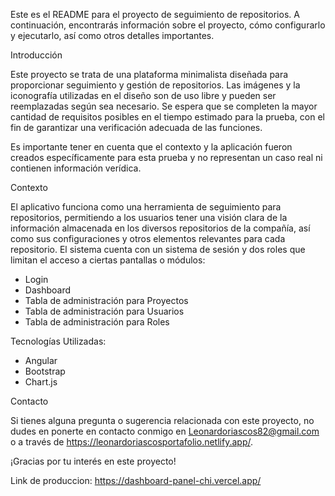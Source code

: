 Este es el README para el proyecto de seguimiento de repositorios. A continuación, encontrarás información sobre el proyecto, cómo configurarlo y ejecutarlo, así como otros detalles importantes.

Introducción

Este proyecto se trata de una plataforma minimalista diseñada para proporcionar seguimiento y gestión de repositorios. Las imágenes y la iconografía utilizadas en el diseño son de uso libre y pueden ser reemplazadas según sea necesario. Se espera que se completen la mayor cantidad de requisitos posibles en el tiempo estimado para la prueba, con el fin de garantizar una verificación adecuada de las funciones.

Es importante tener en cuenta que el contexto y la aplicación fueron creados específicamente para esta prueba y no representan un caso real ni contienen información verídica.

Contexto

El aplicativo funciona como una herramienta de seguimiento para repositorios, permitiendo a los usuarios tener una visión clara de la información almacenada en los diversos repositorios de la compañía, así como sus configuraciones y otros elementos relevantes para cada repositorio. El sistema cuenta con un sistema de sesión y dos roles que limitan el acceso a ciertas pantallas o módulos:

- Login
- Dashboard
- Tabla de administración para Proyectos
- Tabla de administración para Usuarios
- Tabla de administración para Roles

Tecnologías Utilizadas:

- Angular
- Bootstrap
- Chart.js

Contacto

Si tienes alguna pregunta o sugerencia relacionada con este proyecto, no dudes en ponerte en contacto conmigo en Leonardoriascos82@gmail.com o a través de https://leonardoriascosportafolio.netlify.app/.

¡Gracias por tu interés en este proyecto!

Link de produccion: https://dashboard-panel-chi.vercel.app/

